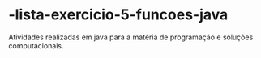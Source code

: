 # -lista-exercicio-5-funcoes-java
Atividades realizadas em java para a matéria de programação e soluções computacionais.
